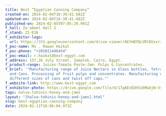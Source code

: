 ```yaml
---
title: Best “Egyptian Canning Company”
created-on: 2024-02-04T16:39:41.682Z
updated-on: 2024-02-04T16:39:41.682Z
published-on: 2024-02-05T07:05:29.991Z
f_hall: Za'abeel Hall 2
f_stand: Z2-E36
f_exhibitor-logo:
  url: https://lh3.googleusercontent.com/drive-viewer/AEYmBYQLVDC8UsxrJlVbGAeo0CTJJ5btFp0kfQqb2zPdWkSTJF1T-8tXhtMfSgROxU-DYcPxsk-UPvi6_Cfl2uD7czRuqDiWxg=s1600
f_poc-name: Ms . Rawan Haikal
f_poc-phone: "+201011446454"
f_poc-email: r.haikal@best-egypt.com
f_address: 157,26 July Street, Zamalek, Cairo, Egypt.
f_product-range: Juices-Tomato Paste-Jam- Pulps & Concentrates.
f_brief: '"Manufacturing range of Juice Nectars in Glass bottles, Tetra pack,
  and Cans. Processing of fruit pulps and concentrates. Manufacturing of
  different sizes of cans and twist off caps."'
f_website-link: http://www.best-egypt.com
f_exhibitor-photo: https://drive.google.com/file/d/17gAExEOH3i6MwUjW-VsPwfDp9h6BgILz/view?usp=drive_link
tags: halva-tahinis-honey-and-jams
layout: "[halva-tahinis-honey-and-jams].html"
slug: best-egyptian-canning-company
date: 2024-02-11T16:06:04.973Z
---
```

